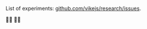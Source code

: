 List of experiments: [github.com/vikejs/research/issues](https://github.com/vikejs/research/issues).

:man_scientist: :woman_scientist:
